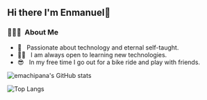 <h2>Hi there I'm Enmanuel👋</h2>
<h3> 👨🏻‍💻 &nbsp;About Me </h3>

- 🧠 &nbsp; Passionate about technology and eternal self-taught.
- 👨‍💻 &nbsp; I am always open to learning new technologies.
- 😎 &nbsp; In my free time I go out for a bike ride and play with friends.

![emachipana's GitHub stats](https://github-readme-stats.vercel.app/api?username=emachipana&show_icons=true&theme=dracula)

![Top Langs](https://github-readme-stats.vercel.app/api/top-langs/?username=emachipana&layout=compact&theme=dracula)
